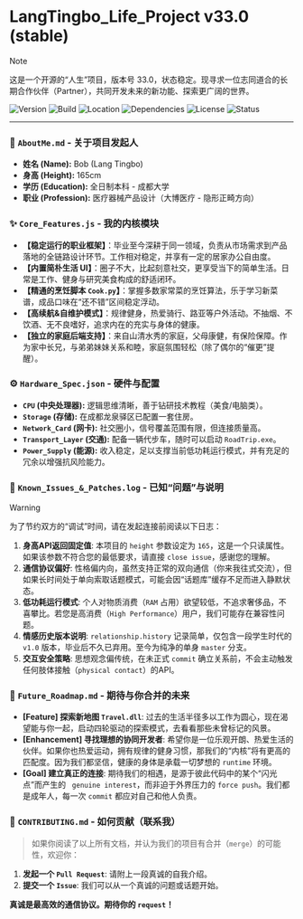 # LangTingbo_Life_Project v33.0 (stable)

> [!NOTE]
> 这是一个开源的“人生”项目，版本号 33.0，状态稳定。现寻求一位志同道合的长期合作伙伴（Partner），共同开发未来的新功能、探索更广阔的世界。

![Version](https://img.shields.io/badge/Version-33.0_stable-blue)
![Build](https://img.shields.io/badge/Build-Passing-brightgreen)
![Location](https://img.shields.io/badge/Platform-Chengdu-orange)
![Dependencies](https://img.shields.io/badge/Dependencies-Sincerity_|_Kindness-ff69b4)
![License](https://img.shields.io/badge/License-MIT_(Mutual_Interest_&_Trust)-blueviolet)
![Status](https://img.shields.io/badge/Status-Seeking_Co--developer-success)

---

### 👤 `AboutMe.md` - 关于项目发起人

*   **姓名 (Name):** Bob (Lang Tingbo)
*   **身高 (Height):** 165cm
*   **学历 (Education):** 全日制本科 - 成都大学
*   **职业 (Profession):** 医疗器械产品设计（大博医疗 - 隐形正畸方向）

### ✨ `Core_Features.js` - 我的内核模块

*   **【稳定运行的职业框架】**：毕业至今深耕于同一领域，负责从市场需求到产品落地的全链路设计环节。工作相对稳定，并享有一定的居家办公自由度。
*   **【内置简朴生活 UI】**：圈子不大，比起刻意社交，更享受当下的简单生活。日常是工作、健身与研究美食构成的舒适闭环。
*   **【精通的烹饪脚本 `Cook.py`】**：掌握多数家常菜的烹饪算法，乐于学习新菜谱，成品口味在“还不错”区间稳定浮动。
*   **【高续航&自维护模式】**：规律健身，热爱骑行、路亚等户外活动。不抽烟、不饮酒、无不良嗜好，追求内在的充实与身体的健康。
*   **【独立的家庭后端支持】**：来自山清水秀的家庭，父母康健，有保险保障。作为家中长兄，与弟弟妹妹关系和睦，家庭氛围轻松（除了偶尔的“催更”提醒）。

### ⚙️ `Hardware_Spec.json` - 硬件与配置

*   **`CPU` (中央处理器):** 逻辑思维清晰，善于钻研技术教程（美食/电脑类）。
*   **`Storage` (存储):** 在成都龙泉驿区已配置一套住房。
*   **`Network_Card` (网卡):** 社交圈小，信号覆盖范围有限，但连接质量高。
*   **`Transport_Layer` (交通):** 配备一辆代步车，随时可以启动 `RoadTrip.exe`。
*   **`Power_Supply` (能源):** 收入稳定，足以支撑当前低功耗运行模式，并有充足的冗余以增强抗风险能力。

### 🐛 `Known_Issues_&_Patches.log` - 已知“问题”与说明

> [!WARNING]
> 为了节约双方的“调试”时间，请在发起连接前阅读以下日志：

1.  **身高API返回固定值**: 本项目的 `height` 参数设定为 `165`，这是一个只读属性。如果该参数不符合您的最低要求，请直接 `close issue`，感谢您的理解。
2.  **通信协议偏好**: 性格偏内向，虽然支持正常的双向通信（你来我往式交流），但如果长时间处于单向索取话题模式，可能会因“话题库”缓存不足而进入静默状态。
3.  **低功耗运行模式**: 个人对物质消费（`RAM` 占用）欲望较低，不追求奢侈品，不喜攀比。若您是高消费（`High Performance`）用户，我们可能存在兼容性问题。
4.  **情感历史版本说明**: `relationship.history` 记录简单，仅包含一段学生时代的 `v1.0` 版本，毕业后不久已弃用。至今为纯净的单身 `master` 分支。
5.  **交互安全策略**: 思想观念偏传统，在未正式 `commit` 确立关系前，不会主动触发任何肢体接触（`physical contact`）的API。

### 🚀 `Future_Roadmap.md` - 期待与你合并的未来

*   **[Feature] 探索新地图 `Travel.dll`**: 过去的生活半径多以工作为圆心，现在渴望能与你一起，启动四轮驱动的探索模式，去看看那些未曾标记的风景。
*   **[Enhancement] 寻找理想的协同开发者**: 希望你是一位乐观开朗、热爱生活的伙伴。如果你也热爱运动，拥有规律的健身习惯，那我们的“内核”将有更高的匹配度。因为我们都坚信，健康的身体是承载一切梦想的 `runtime` 环境。
*   **[Goal] 建立真正的连接**: 期待我们的相遇，是源于彼此代码中的某个“闪光点”而产生的 ` genuine interest`，而非迫于外界压力的 `force push`。我们都是成年人，每一次 `commit` 都应对自己和他人负责。

### 🤝 `CONTRIBUTING.md` - 如何贡献（联系我）

> 如果你阅读了以上所有文档，并认为我们的项目有合并（`merge`）的可能性，欢迎你：

1.  **发起一个 `Pull Request`**: 请附上一段真诚的自我介绍。
2.  **提交一个 `Issue`**: 我们可以从一个真诚的问题或话题开始。

**真诚是最高效的通信协议。期待你的 `request`！**

